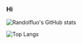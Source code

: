 ### Hi


![Randolfluo's GitHub stats](https://github-readme-stats.vercel.app/api?username=Randolfluo)


![Top Langs](https://github-readme-stats.vercel.app/api/top-langs/?username=Randolfluo)
